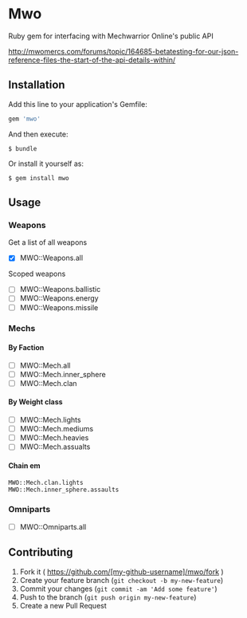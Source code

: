 # Mwo

Ruby gem for interfacing with Mechwarrior Online's public API

http://mwomercs.com/forums/topic/164685-betatesting-for-our-json-reference-files-the-start-of-the-api-details-within/

## Installation

Add this line to your application's Gemfile:

```ruby
gem 'mwo'
```

And then execute:

    $ bundle

Or install it yourself as:

    $ gem install mwo

## Usage

### Weapons

Get a list of all weapons

- [x] MWO::Weapons.all

Scoped weapons

- [ ] MWO::Weapons.ballistic
- [ ] MWO::Weapons.energy
- [ ] MWO::Weapons.missile

### Mechs

#### By Faction

- [ ] MWO::Mech.all
- [ ] MWO::Mech.inner_sphere
- [ ] MWO::Mech.clan

#### By Weight class

- [ ] MWO::Mech.lights
- [ ] MWO::Mech.mediums
- [ ] MWO::Mech.heavies
- [ ] MWO::Mech.assualts

#### Chain em

    MWO::Mech.clan.lights
    MWO::Mech.inner_sphere.assaults

### Omniparts

- [ ] MWO::Omniparts.all

## Contributing

1. Fork it ( https://github.com/[my-github-username]/mwo/fork )
2. Create your feature branch (`git checkout -b my-new-feature`)
3. Commit your changes (`git commit -am 'Add some feature'`)
4. Push to the branch (`git push origin my-new-feature`)
5. Create a new Pull Request
